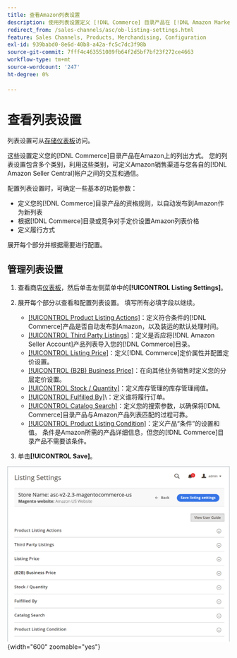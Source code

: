 ```yaml
---
title: 查看Amazon列表设置
description: 使用列表设置定义 [!DNL Commerce] 目录产品在 [!DNL Amazon Marketplace]上的列表方式。
redirect_from: /sales-channels/asc/ob-listing-settings.html
feature: Sales Channels, Products, Merchandising, Configuration
exl-id: 939babd0-8e6d-40b8-a42a-fc5c7dc3f98b
source-git-commit: 7fff4c463551089fb64f2d5bf7bf23f272ce4663
workflow-type: tm+mt
source-wordcount: '247'
ht-degree: 0%

---
```


# 查看列表设置

列表设置可从[存储仪表板](./amazon-store-dashboard.md)访问。

这些设置定义您的[!DNL Commerce]目录产品在Amazon上的列出方式。 您的列表设置包含多个类别，利用这些类别，可定义Amazon销售渠道与您各自的[!DNL Amazon Seller Central]帐户之间的交互和通信。

配置列表设置时，可确定一些基本的功能参数：

- 定义您的[!DNL Commerce]目录产品的资格规则，以自动发布到Amazon作为新列表
- 根据[!DNL Commerce]目录或竞争对手定价设置Amazon列表价格
- 定义履行方式

展开每个部分并根据需要进行配置。

## 管理列表设置

1. 查看商店[仪表板](./amazon-store-dashboard.md)，然后单击左侧菜单中的&#x200B;**[!UICONTROL Listing Settings]**。

1. 展开每个部分以查看和配置列表设置。 填写所有必填字段以继续。

   - [[!UICONTROL Product Listing Actions]](./product-listing-actions.md)：定义符合条件的[!DNL Commerce]产品是否自动发布到Amazon，以及装运的默认处理时间。
   - [[!UICONTROL Third Party Listings]](./third-party-listing-settings.md)：定义是否应将[!DNL Amazon Seller Account]产品列表导入您的[!DNL Commerce]目录。
   - [[!UICONTROL Listing Price]](./listing-price.md)：定义[!DNL Commerce]定价属性并配置定价设置。
   - [[!UICONTROL (B2B) Business Price]](./business-pricing.md)：在向其他业务销售时定义您的分层定价设置。
   - [[!UICONTROL Stock / Quantity]](./stock-quantity.md)：定义库存管理的库存管理阈值。
   - [[!UICONTROL Fulfilled By]](./fulfilled-by.md)\：定义谁将履行订单。
   - [[!UICONTROL Catalog Search]](./catalog-search.md)：定义您的搜索参数，以确保将[!DNL Commerce]目录产品与Amazon产品列表匹配的过程可靠。
   - [[!UICONTROL Product Listing Condition]](./product-listing-condition.md)：定义产品“条件”的设置和值。 条件是Amazon所需的产品详细信息，但您的[!DNL Commerce]目录产品不需要该条件。

1. 单击&#x200B;**[!UICONTROL Save]**。

![正在列出设置](assets/amazon-listing-settings.png){width="600" zoomable="yes"}

